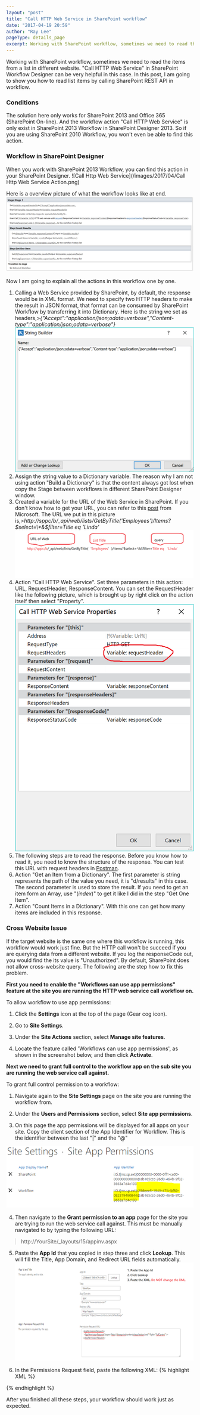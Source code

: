 ```yaml
---
layout: "post"
title: "Call HTTP Web Service in SharePoint workflow"
date: "2017-04-19 20:59"
author: "Ray Lee"
pageType: details_page
excerpt: Working with SharePoint workflow, sometimes we need to read the items from a list in different website. "Call HTTP Web Service" in SharePoint Workflow Designer and SharePoint REST API can be very helpful in this case.
---
```

Working with SharePoint workflow, sometimes we need to read the items from a list in different website. "Call HTTP Web Service" in SharePoint Workflow Designer can be very helpful in this case. In this post, I am going to show you how to read list items by calling SharePoint REST API in workflow.

### **Conditions**
The solution here only works for SharePoint 2013 and Office 365 (SharePoint On-line). And the workflow action "Call HTTP Web Service" is only exist in SharePoint 2013 Workflow in SharePoint Designer 2013. So if you are using SharePoint 2010 Workflow, you won't even be able to find this action.

### **Workflow in SharePoint Designer**
When you work with SharePoint 2013 Workflow, you can find this action in your SharePoint Designer.
![Call Http Web Service](/images/2017/04/Call Http Web Service Action.png)

Here is a overview picture of what the workflow looks like at end.
![Call Http Web Service in SharePoint Designer](/images/2017/04/callHttpWorkflowOverview.PNG)

Now I am going to explain all the actions in this workflow one by one.
1. Calling a Web Service provided by SharePoint, by default, the response would be in XML format. We need to specify two HTTP headers to make the result in JSON format, that format can be consumed by SharePoint Workflow by transferring it into Dictionary. Here is the string we set as headers,>*{"Accept":"application/json;odata=verbose","Content-type":"application/json;odata=verbose"}*
![Call Http Web Service with Headers](/images/2017/04/callHttpRequestHeaderStr.png)
2. Assign the string value to a Dictionary variable. The reason why I am not using action "Build a Dictionary" is that the content always got lost when copy the Stage between workflows in different SharePoint Designer window.
3. Created a variable for the URL of the Web Service in SharePoint. If you don't know how to get your URL, you can refer to this [post][a47df27c] from Microsoft. The URL we put in this picture is,>*http://sppc/b/_api/web/lists/GetByTitle('Employees')/Items?$select=\*&$filter=Title eq 'Linda'* ![Call Http Web Service URL](/images/2017/04/callHttpUrl.png)
4. Action "Call HTTP Web Service". Set three parameters in this action: URL, RequestHeader, ResponseContent. You can set the RequestHeader like the following picture, which is brought up by right click on the action itself then select "Property".![Call Http Service set request header](/images/2017/04/callHttpSetHeader.png)
5. The following steps are to read the response. Before you know how to read it, you need to know the structure of the response. You can test this URL with request headers in [Postman][93f6ebf0].
6. Action "Get an Item from a Dictionary". The first parameter is string represents the path of the value you need, it is "d/results" in this case. The second parameter is used to store the result. If you need to get an item form an Array, use "(*index*)" to get it like I did in the step "Get One Item".
7. Action "Count Items in a Dictionary". With this one can get how many items are included in this response.

### **Cross Website Issue**
If the target website is the same one where this workflow is running, this workflow would work just fine. But the HTTP call won't be succeed if you are querying data from a different website. If you log the responseCode out, you would find the its value is "Unauthorized". By default, SharePoint does not allow cross-website query. The following are the step how to fix this problem.

**First you need to enable the "Workflows can use app permissions" feature at the site you are running the HTTP web service call workflow on.**

To allow workflow to use app permissions:

1) Click the **Settings** icon at the top of the page (Gear cog icon).

2) Go to **Site Settings**.

3) Under the **Site Actions** section, select **Manage site features**.

4) Locate the feature called 'Workflows can use app permissions', as shown in the screenshot below, and then click **Activate**.  

**Next we need to grant full control to the workflow app on the sub site you are running the web service call against.**

To grant full control permission to a workflow:

1) Navigate again to the **Site Settings** page on the site you are running the workflow from.

2) Under the **Users and Permissions** section, select **Site app permissions**.

3) On this page the app permissions will be displayed for all apps on your site. Copy the client section of the App Identifier for Workflow. This is the identifier between the last "|" and the "@"

![Get App ID](/images/2017/04/callHttpAppId.PNG)

4) Then navigate to the **Grant permission to an app** page for the site you are trying to run the web service call against. This must be manually navigated to by typing the following URL:
>http://YourSite/_layouts/15/appinv.aspx

5) Paste the **App Id** that you copied in step three and click **Lookup**. This will fill the Title, App Domain, and Redirect URL fields automatically.
![Call HTTP Web Service, Grant Permission](/images/2017/04/callHttpGrantPermission.png)

6) In the Permissions Request field, paste the following XML:
{% highlight XML %}
<AppPermissionRequests>  
  <AppPermissionRequest Scope="http://sharepoint/content/sitecollection/web" Right="FullControl" />  
</AppPermissionRequests>  
{% endhighlight %}

After you finished all these steps, your workflow should work just as expected.

  [a47df27c]: https://msdn.microsoft.com/en-us/library/office/dn292552.aspx "SharePoint REST API"
  [93f6ebf0]: https://www.getpostman.com/ "Postman"
